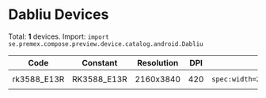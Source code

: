 # Dabliu Devices

Total: **1** devices. Import: `import se.premex.compose.preview.device.catalog.android.Dabliu`

| Code | Constant | Resolution | DPI | Compose Spec | Preview Usage |
|------|----------|------------|-----|-------------|---------------|
| rk3588_E13R | RK3588_E13R | 2160x3840 | 420 | `spec:width=2160px,height=3840px,dpi=420` | `@Preview(device = Dabliu.RK3588_E13R)` |

<!-- Generated automatically. Do not edit manually. -->
